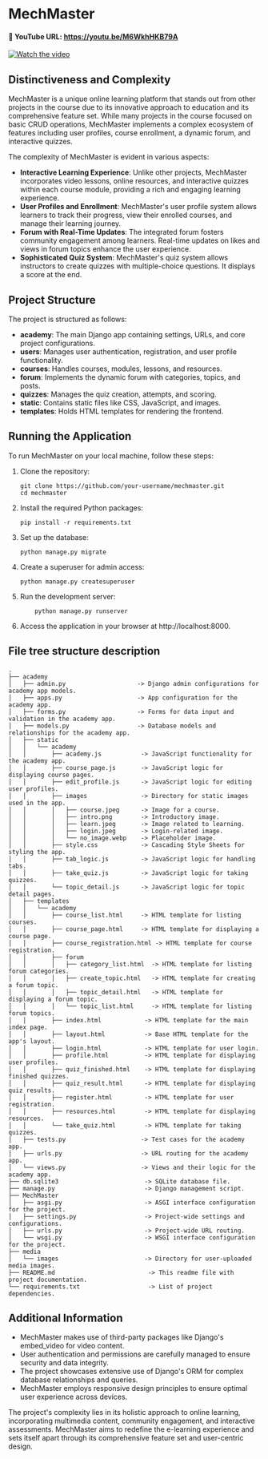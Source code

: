 # MechMaster

#### 🎥 YouTube URL: https://youtu.be/M6WkhHKB79A
[![Watch the video](https://img.youtube.com/vi/M6WkhHKB79A/hqdefault.jpg)](https://youtu.be/M6WkhHKB79A)

## Distinctiveness and Complexity

MechMaster is a unique online learning platform that stands out from other projects in the course due to its innovative approach to education and its comprehensive feature set. While many projects in the course focused on basic CRUD operations, MechMaster implements a complex ecosystem of features including user profiles, course enrollment, a dynamic forum, and interactive quizzes.

The complexity of MechMaster is evident in various aspects:
- **Interactive Learning Experience**: Unlike other projects, MechMaster incorporates video lessons, online resources, and interactive quizzes within each course module, providing a rich and engaging learning experience.
- **User Profiles and Enrollment**: MechMaster's user profile system allows learners to track their progress, view their enrolled courses, and manage their learning journey.
- **Forum with Real-Time Updates**: The integrated forum fosters community engagement among learners. Real-time updates on likes and views in forum topics enhance the user experience.
- **Sophisticated Quiz System**: MechMaster's quiz system allows instructors to create quizzes with multiple-choice questions. It displays a score at the end.

## Project Structure

The project is structured as follows:

- **academy**: The main Django app containing settings, URLs, and core project configurations.
- **users**: Manages user authentication, registration, and user profile functionality.
- **courses**: Handles courses, modules, lessons, and resources.
- **forum**: Implements the dynamic forum with categories, topics, and posts.
- **quizzes**: Manages the quiz creation, attempts, and scoring.
- **static**: Contains static files like CSS, JavaScript, and images.
- **templates**: Holds HTML templates for rendering the frontend.

## Running the Application

To run MechMaster on your local machine, follow these steps:

1. Clone the repository:
   ```shell
   git clone https://github.com/your-username/mechmaster.git
   cd mechmaster
   ```
2. Install the required Python packages:
    ```shell
    pip install -r requirements.txt
    ```
3. Set up the database:
    ```shell
    python manage.py migrate
    ```
4. Create a superuser for admin access:
    ```shell
    python manage.py createsuperuser
    ```
5. Run the development server:
    ```shell
        python manage.py runserver
    ```
6. Access the application in your browser at http://localhost:8000.

## File tree structure description

```
.
├── academy
│   ├── admin.py                    -> Django admin configurations for academy app models.
│   ├── apps.py                     -> App configuration for the academy app.
│   ├── forms.py                    -> Forms for data input and validation in the academy app.
│   ├── models.py                   -> Database models and relationships for the academy app.
│   ├── static
│   │   └── academy
│   │       ├── academy.js           -> JavaScript functionality for the academy app.
│   │       ├── course_page.js       -> JavaScript logic for displaying course pages.
│   │       ├── edit_profile.js      -> JavaScript logic for editing user profiles.
│   │       ├── images               -> Directory for static images used in the app.
│   │       │   ├── course.jpeg      -> Image for a course.
│   │       │   ├── intro.png        -> Introductory image.
│   │       │   ├── learn.jpeg       -> Image related to learning.
│   │       │   ├── login.jpeg       -> Login-related image.
│   │       │   └── no_image.webp    -> Placeholder image.
│   │       ├── style.css            -> Cascading Style Sheets for styling the app.
│   │       ├── tab_logic.js         -> JavaScript logic for handling tabs.
│   │       ├── take_quiz.js         -> JavaScript logic for taking quizzes.
│   │       └── topic_detail.js      -> JavaScript logic for topic detail pages.
│   ├── templates
│   │   └── academy
│   │       ├── course_list.html     -> HTML template for listing courses.
│   │       ├── course_page.html     -> HTML template for displaying a course page.
│   │       ├── course_registration.html -> HTML template for course registration.
│   │       ├── forum
│   │       │   ├── category_list.html  -> HTML template for listing forum categories.
│   │       │   ├── create_topic.html   -> HTML template for creating a forum topic.
│   │       │   ├── topic_detail.html   -> HTML template for displaying a forum topic.
│   │       │   └── topic_list.html     -> HTML template for listing forum topics.
│   │       ├── index.html            -> HTML template for the main index page.
│   │       ├── layout.html           -> Base HTML template for the app's layout.
│   │       ├── login.html            -> HTML template for user login.
│   │       ├── profile.html          -> HTML template for displaying user profiles.
│   │       ├── quiz_finished.html    -> HTML template for displaying finished quizzes.
│   │       ├── quiz_result.html      -> HTML template for displaying quiz results.
│   │       ├── register.html         -> HTML template for user registration.
│   │       ├── resources.html        -> HTML template for displaying resources.
│   │       └── take_quiz.html        -> HTML template for taking quizzes.
│   ├── tests.py                     -> Test cases for the academy app.
│   ├── urls.py                      -> URL routing for the academy app.
│   └── views.py                     -> Views and their logic for the academy app.
├── db.sqlite3                        -> SQLite database file.
├── manage.py                         -> Django management script.
├── MechMaster
│   ├── asgi.py                       -> ASGI interface configuration for the project.
│   ├── settings.py                   -> Project-wide settings and configurations.
│   ├── urls.py                       -> Project-wide URL routing.
│   └── wsgi.py                       -> WSGI interface configuration for the project.
├── media
│   └── images                        -> Directory for user-uploaded media images.
├── README.md                          -> This readme file with project documentation.
└── requirements.txt                   -> List of project dependencies.
```
## Additional Information

- MechMaster makes use of third-party packages like Django's embed_video for video content.
- User authentication and permissions are carefully managed to ensure security and data integrity.
- The project showcases extensive use of Django's ORM for complex database relationships and queries.
- MechMaster employs responsive design principles to ensure optimal user experience across devices.

The project's complexity lies in its holistic approach to online learning, incorporating multimedia content, community engagement, and interactive assessments. MechMaster aims to redefine the e-learning experience and sets itself apart through its comprehensive feature set and user-centric design.
